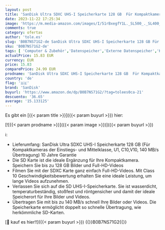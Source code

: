 ```yaml
---
layout: post
title: 'SanDisk Ultra SDXC UHS-I Speicherkarte 128 GB  Für Kompaktkameras der Einstiegs- und Mittelklasse  Full HD-Videos  U1  C10 V10  bis 140 MB/s Lesegeschwindigkeit  10 Jahre Garantie '
date: 2023-11-22 17:25:34
image: 'https://m.media-amazon.com/images/I/51rBxegfY1L._SL500_._SL400_.jpg'
comments: true
category: ofertas
author: 'tole.es'
slug: 'B0B7NS71G2-de SanDisk Ultra SDXC UHS-I Speicherkarte 128 GB Für...'
sku: 'B0B7NS71G2-de'
tags: [ 'Computer & Zubehör','Datenspeicher','Externe Datenspeicher','Komponenten & Ersatzteile','SecureDigital-Cards','Speicherkarten','sandisk','🇩🇪', ]
actualPrice: 15.83 EUR
currency: EUR
price: 15.83
comparePrice: 24.99 EUR
prodname: 'SanDisk Ultra SDXC UHS-I Speicherkarte 128 GB  Für Kompaktkameras der Einstiegs- und Mittelklasse  Full HD-Videos  U1  C10 V10  bis 140 MB/s Lesegeschwindigkeit  10 Jahre Garantie '
country: 'de'
flag: '🇩🇪'
brand: 'SanDisk'
buyurl: 'https://www.amazon.de/dp/B0B7NS71G2/?tag=tolees0ca-21'
descuento: '36.65'
average: '15.133125'
---
```


Es gibt ein [{{< param title >}}]({{< param buyurl >}}) hier:

[![{{< param prodname >}}]({{< param image >}})]({{< param buyurl >}})

ℹ️:

- Lieferumfang: SanDisk Ultra SDXC UHS-I Speicherkarte 128 GB (Für Kompaktkameras der Einstiegs- und Mittelklasse, U1, C10,V10, 140 MB/s Übertragung) 10 Jahre Garantie
- Die SD Karte ist die ideale Ergänzung für Ihre Kompaktkamera. Speichern Sie bis zu 128 GB Bilder und Full-HD-Videos
- Filmen Sie mit der SDXC Karte ganz einfach Full-HD-Videos. Mit Class 10 Geschwindigkeitsbewertung erhalten Sie eine ideale Leistung, um lange Videos aufzunehmen.
- Verlassen Sie sich auf die SD UHS-I-Speicherkarte. Sie ist wasserdicht, temperaturbeständig, stoßfest und röntgensicher und damit der ideale Speicherort für Ihre Bilder und Videos.
- Übertragen Sie mit bis zu 140 MB/s schnell Ihre Bilder oder Videos. Die Speicherkarte ermöglicht doppelt so schnelle Übertragung, wie herkömmliche SD-Karten.

[🛒 kauf es hier!!]({{< param buyurl >}})
{{<world>}}B0B7NS71G2{{</world>}}
